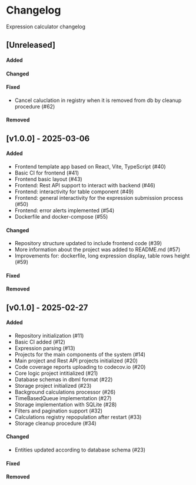 # Changelog
Expression calculator changelog


## [Unreleased]
#### Added


#### Changed


#### Fixed
- Cancel caluclation in registry when it is removed from db by cleanup procedure (#62)

#### Removed



## [v1.0.0] - 2025-03-06
#### Added
- Frontend template app based on React, Vite, TypeScript (#40)
- Basic CI for frontend (#41)
- Frontend basic layout (#43)
- Frontend: Rest API support to interact with backend (#46)
- Frontend: interactivity for table component (#49)
- Frontend: general interactivity for the expression submission process (#50)
- Frontend: error alerts implemented (#54)
- Dockerfile and docker-compose (#55)

#### Changed
- Repository structure updated to include frontend code (#39)
- More information about the project was added to README.md (#57)
- Improvements for: dockerfile, long expression display, table rows height (#59)

#### Fixed


#### Removed



## [v0.1.0] - 2025-02-27
#### Added
- Repository initialization (#11)
- Basic CI added (#12)
- Expression parsing (#13)
- Projects for the main components of the system (#14)
- Main project and Rest API projects initialized (#20)
- Code coverage reports uploading to codecov.io (#20)
- Core logic project intitialized (#21)
- Database schemas in dbml format (#22)
- Storage project initialized (#23)
- Background calculations processor (#26)
- TimeBasedQueue implementation (#27)
- Storage implementation with SQLite (#28)
- Filters and pagination support (#32)
- Calculations registry repopulation after restart (#33)
- Storage cleanup procedure (#34)

#### Changed
- Entities updated according to database schema (#23)

#### Fixed


#### Removed

